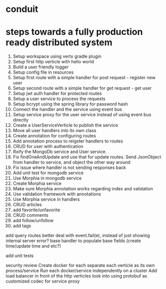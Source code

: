 # conduit

# steps towards a fully production ready distributed system

1. Setup workspace using vertx gradle plugin
2. Setup first http verticle with hello world
3. Build a user friendly logger
4. Setup config file in resources
5. Setup first route with a simple handler for post request - register new user
6. Setup second route with a simple handler for get request - get user
7. Setup jwt auth handler for protected routes
8. Setup a user service to process the requests
9. Setup bcrypt using the spring library for password hash
10. Connect the handler and the service using event bus
11. Setup service proxy for the user service instead of using event bus directly
12. Create a UserServiceVerticle to publish the service
13. Move all user handlers into its own class
14. Create annotation for configuring routes
15. Add annotation process to reigster handlers to routes
16. CRUD for user with authentication
17. Rxify the MongoDb service and User service.
18. Fix findOneAndUpdate and use that for update routes. Send JsonObject from handler to service, and object the other way around
19. Fix issue where handler is not sending responses back 
20. Add unit test for mongodb service
21. Use Morphia in mongodb service
22. Create Morphia service
23. Make sure Morphia annotation works regarding index and validation
24. Use validation framework with annotations
25. Use Morphia service in handlers
26. CRUD articles
27. add favorite/unfavorite
28. CRUD comments
29. add follow/unfollow
30. add tags

add query routes
better deal with event.fail(e), instead of just showing internal server error?
base handler to populate base fields (create time/update time and etc?)

add unit tests

security review
Create docker for each separate each verticle as its own process/service
Run each docker/service independently on a cluster
Add load balancer in front of the http verticles
look into using protobuf as customized codec for service proxy